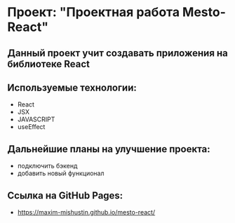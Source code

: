 # Проект: "Проектная работа Mesto-React"

## Данный проект учит создавать приложения на библиотеке React

## Используемые технологии:

- React
- JSX
- JAVASCRIPT
- useEffect

## Дальнейшие планы на улучшение проекта:

- подключить бэкенд
- добавить новый функционал

## Ссылка на GitHub Pages:

- https://maxim-mishustin.github.io/mesto-react/

